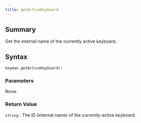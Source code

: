 ```yaml
---
title: getActiveKeyboard
---
```


## Summary

Get the internal name of the currently active keyboard.

## Syntax

```c
keyman.getActiveKeyboard()
```

### Parameters

None.

### Return Value

`string`
:   The ID (internal name) of the currently-active keyboard.
